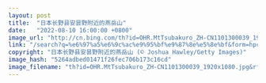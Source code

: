 ```yaml
---
layout: post
title:  "日本长野县安昙野附近的燕岳山"
date:   "2022-08-10 16:00:00 +0800"
image_url: "http://cn.bing.com/th?id=OHR.MtTsubakuro_ZH-CN1101300039_1920x1080.jpg&rf=LaDigue_1920x1080.jpg&pid=hp"
link: "/search?q=%e6%97%a5%e6%9c%ac%e9%95%bf%e9%87%8e%e5%8e%bf&form=hpcapt&mkt=zh-cn"
copyright: "日本长野县安昙野附近的燕岳山 (© Joshua Hawley/Getty Images)"
image_hash: "5264adbed01471f26fec706b173c16cd"
image_filename: "th?id=OHR.MtTsubakuro_ZH-CN1101300039_1920x1080.jpg&rf=LaDigue_1920x1080.jpg&pid=hp"
---
```

